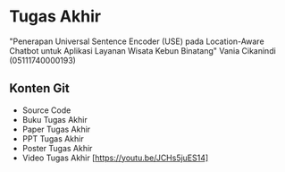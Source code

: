# Tugas Akhir
"Penerapan Universal Sentence Encoder (USE) pada Location-Aware Chatbot untuk Aplikasi Layanan Wisata Kebun Binatang"
Vania Cikanindi (05111740000193)
## Konten Git
- Source Code
- Buku Tugas Akhir
- Paper Tugas Akhir
- PPT Tugas Akhir
- Poster Tugas Akhir
- Video Tugas Akhir [https://youtu.be/JCHs5juES14]
